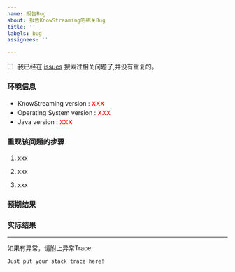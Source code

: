 ```yaml
---
name: 报告Bug
about: 报告KnowStreaming的相关Bug
title: ''
labels: bug
assignees: ''

---
```


- [ ] 我已经在 [issues](https://github.com/didi/KnowStreaming/issues) 搜索过相关问题了,并没有重复的。

### 环境信息

* KnowStreaming version :   <font size=4 color =red>   xxx </font>
* Operating System version :  <font size=4 color =red> xxx </font>
* Java version : <font size=4 color =red> xxx </font>

### 重现该问题的步骤

1. xxx
   


2. xxx
   

3. xxx



### 预期结果

<!-- 写下应该出现的预期结果？-->

### 实际结果

<!-- 实际发生了什么? -->


---

如果有异常，请附上异常Trace:

```
Just put your stack trace here!
```
